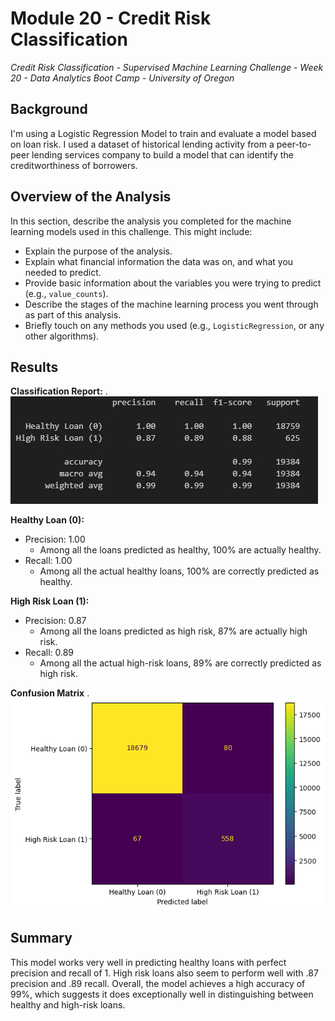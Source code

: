 # Module 20 - Credit Risk Classification
*Credit Risk Classification - Supervised Machine Learning Challenge - Week 20 - Data Analytics Boot Camp - University of Oregon*


## Background
I'm using a Logistic Regression Model to train and evaluate a model based on loan risk. I used a dataset of historical lending activity from a peer-to-peer lending services company to build a model that can identify the creditworthiness of borrowers.


## Overview of the Analysis

In this section, describe the analysis you completed for the machine learning models used in this challenge. This might include:

* Explain the purpose of the analysis.
* Explain what financial information the data was on, and what you needed to predict.
* Provide basic information about the variables you were trying to predict (e.g., `value_counts`).
* Describe the stages of the machine learning process you went through as part of this analysis.
* Briefly touch on any methods you used (e.g., `LogisticRegression`, or any other algorithms).

## Results
**Classification Report:**
.
![Classification Report](images/classification_report.JPG)


**Healthy Loan (0):**
- Precision: 1.00 
    - Among all the loans predicted as healthy, 100% are actually healthy.
- Recall: 1.00 
    - Among all the actual healthy loans, 100% are correctly predicted as healthy.

**High Risk Loan (1):**
- Precision: 0.87
    - Among all the loans predicted as high risk, 87% are actually high risk.
- Recall: 0.89
    - Among all the actual high-risk loans, 89% are correctly predicted as high risk.

**Confusion Matrix**
.
![Confusion Matrix](images/confusion_matrix.png)


## Summary

This model works very well in predicting healthy loans with perfect precision and recall of 1.  High risk loans also seem to perform well with .87 precision and .89 recall.  Overall, the model achieves a high accuracy of 99%, which suggests it does exceptionally well in distinguishing between healthy and high-risk loans.